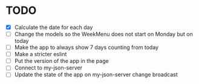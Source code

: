 # TODO

- [x] Calculate the date for each day
- [ ] Change the models so the WeekMenu does not start on Monday but on today
- [ ] Make the app to always show 7 days counting from today
- [ ] Make a stricter eslint
- [ ] Put the version of the app in the page
- [ ] Connect to my-json-server
- [ ] Update the state of the app on my-json-server change broadcast
